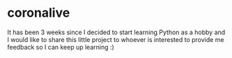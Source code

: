 # coronalive

It has been 3 weeks since I decided to start learning Python as a hobby and I would like to share this little project to whoever is interested to provide me feedback so I can keep up learning :)
